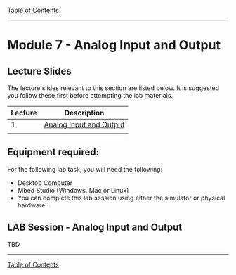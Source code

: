 [Table of Contents](/README.md#syllabus)

---

# Module 7 - Analog Input and Output

## Lecture Slides

The lecture slides relevant to this section are listed below. It is suggested you follow these first before attempting the lab materials.

| Lecture | Description |
| - | - |
| 1 | [Analog Input and Output](./Module_7.pptx) |
| |

## Equipment required:
For the following lab task, you will need the following:

* Desktop Computer
* Mbed Studio (Windows, Mac or Linux)
* You can complete this lab session using either the simulator or physical hardware.

## LAB Session - Analog Input and Output

TBD



---

[Table of Contents](/README.md#syllabus)